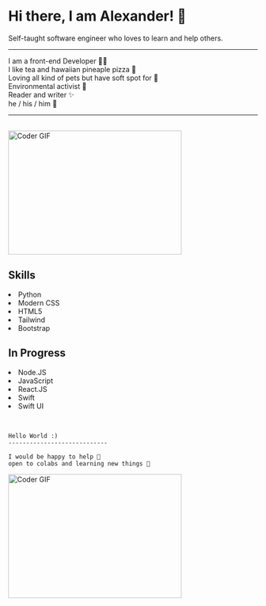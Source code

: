 # Hi there, I am Alexander! 👋 


Self-taught software engineer who loves to learn and help others. 
***

<p> I am a front-end Developer 👨‍💻  <br>
I like tea and hawaiian pineaple pizza 🍕 <br>
Loving all kind of pets but have soft spot for 🐶 <br>
Environmental activist 🌱 <br>
Reader and writer ✨ <br>
he / his / him 🙋‍ </p>

***

<br>

<img alt="Coder GIF" height=250 width=350 src="https://cdn.dribbble.com/users/1187836/screenshots/6539429/programer.gif" />

<br>

<h2>Skills</h2>
<p> 
  <li>Python</li>
  <li>Modern CSS</li>
  <li>HTML5</li>
  <li>Tailwind</li>
   <li>Bootstrap</li>
</p> 


<h2>In Progress</h2> 
 <p> 
  <li>Node.JS</li>
  <li>JavaScript</li>
  <li>React.JS</li>
  <li>Swift</li>
   <li>Swift UI</li>
 <p>
    
  <br>
    
    Hello World :)
    ----------------------------
    
    I would be happy to help 🌟
    open to colabs and learning new things 👾
 


<img alt="Coder GIF" height=250 width=350 src="https://thumbs.gfycat.com/EvilNextDevilfish-small.gif" />
  
<br>
<br>


